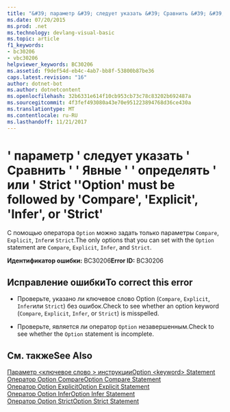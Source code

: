 ```yaml
---
title: "&#39; параметр &#39; следует указать &#39; Сравнить &#39; &#39; Явные &#39; &#39; определять &#39; или &#39; Strict &#39;"
ms.date: 07/20/2015
ms.prod: .net
ms.technology: devlang-visual-basic
ms.topic: article
f1_keywords:
- bc30206
- vbc30206
helpviewer_keywords: BC30206
ms.assetid: f9def54d-eb4c-4ab7-bb8f-53800b87be36
caps.latest.revision: "16"
author: dotnet-bot
ms.author: dotnetcontent
ms.openlocfilehash: 32b6331e614f10cb953cb73c78c83202b692487a
ms.sourcegitcommit: 4f3fef493080a43e70e951223894768d36ce430a
ms.translationtype: MT
ms.contentlocale: ru-RU
ms.lasthandoff: 11/21/2017
---
```

# <a name="39option39-must-be-followed-by-39compare39-39explicit39-39infer39-or-39strict39"></a><span data-ttu-id="f4146-102">&#39; параметр &#39; следует указать &#39; Сравнить &#39; &#39; Явные &#39; &#39; определять &#39; или &#39; Strict &#39;</span><span class="sxs-lookup"><span data-stu-id="f4146-102">&#39;Option&#39; must be followed by &#39;Compare&#39;, &#39;Explicit&#39;, &#39;Infer&#39;, or &#39;Strict&#39;</span></span>
<span data-ttu-id="f4146-103">С помощью оператора `Option` можно задать только параметры `Compare`, `Explicit`, `Infer`и `Strict`.</span><span class="sxs-lookup"><span data-stu-id="f4146-103">The only options that you can set with the `Option` statement are `Compare`, `Explicit`, `Infer`, and `Strict`.</span></span>  
  
 <span data-ttu-id="f4146-104">**Идентификатор ошибки:** BC30206</span><span class="sxs-lookup"><span data-stu-id="f4146-104">**Error ID:** BC30206</span></span>  
  
## <a name="to-correct-this-error"></a><span data-ttu-id="f4146-105">Исправление ошибки</span><span class="sxs-lookup"><span data-stu-id="f4146-105">To correct this error</span></span>  
  
-   <span data-ttu-id="f4146-106">Проверьте, указано ли ключевое слово Option (`Compare`, `Explicit`, `Infer`или `Strict`) без ошибок.</span><span class="sxs-lookup"><span data-stu-id="f4146-106">Check to see whether an option keyword (`Compare`, `Explicit`, `Infer`, or `Strict`) is misspelled.</span></span>  
  
-   <span data-ttu-id="f4146-107">Проверьте, является ли оператор `Option` незавершенным.</span><span class="sxs-lookup"><span data-stu-id="f4146-107">Check to see whether the `Option` statement is incomplete.</span></span>  
  
## <a name="see-also"></a><span data-ttu-id="f4146-108">См. также</span><span class="sxs-lookup"><span data-stu-id="f4146-108">See Also</span></span>  
 [<span data-ttu-id="f4146-109">Параметр \<ключевое слово > инструкции</span><span class="sxs-lookup"><span data-stu-id="f4146-109">Option \<keyword> Statement</span></span>](../../visual-basic/language-reference/statements/option-keyword-statement.md)  
 [<span data-ttu-id="f4146-110">Оператор Option Compare</span><span class="sxs-lookup"><span data-stu-id="f4146-110">Option Compare Statement</span></span>](../../visual-basic/language-reference/statements/option-compare-statement.md)  
 [<span data-ttu-id="f4146-111">Оператор Option Explicit</span><span class="sxs-lookup"><span data-stu-id="f4146-111">Option Explicit Statement</span></span>](../../visual-basic/language-reference/statements/option-explicit-statement.md)  
 [<span data-ttu-id="f4146-112">Оператор Option Infer</span><span class="sxs-lookup"><span data-stu-id="f4146-112">Option Infer Statement</span></span>](../../visual-basic/language-reference/statements/option-infer-statement.md)  
 [<span data-ttu-id="f4146-113">Оператор Option Strict</span><span class="sxs-lookup"><span data-stu-id="f4146-113">Option Strict Statement</span></span>](../../visual-basic/language-reference/statements/option-strict-statement.md)
